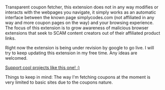 Transparent coupon fetcher, this extension does not in any way modifies or interacts with the webpages you navigate, it simply works as an automatic interface between the known page simplycodes.com (not affiliated in any way and more coupon pages on the way) and your browsing experience. The focus of this extension is to grow awareness of malicious browser extensions that seek to SCAM content creators out of their affiliated product links.

Right now the extension is being under revision by google to go live. I will try to keep updating this extension in my free time. Any ideas are welcomed.

[Support cool projects like this one! :)](https://www.paypal.com/donate/?hosted_button_id=SRATUX8VNHC9G)


Things to keep in mind: The way I'm fetching coupons at the moment is very limited to basic sites due to the coupons nature.
